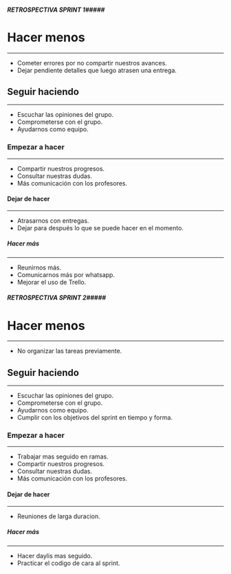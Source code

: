
##### RETROSPECTIVA SPRINT 1#####

# Hacer menos
-------------------------------------------------------------------------------------------
    
* Cometer errores por no compartir nuestros avances.
* Dejar pendiente detalles que luego atrasen una entrega.

## Seguir haciendo
-------------------------------------------------------------------------------------------

* Escuchar las opiniones del grupo.
* Comprometerse con el grupo.
* Ayudarnos como equipo.

### Empezar a hacer
-------------------------------------------------------------------------------------------

* Compartir nuestros progresos.
* Consultar nuestras dudas.
* Más comunicación con los profesores.

#### Dejar de hacer
-------------------------------------------------------------------------------------------

* Atrasarnos con entregas.
* Dejar para después lo que se puede hacer en el momento.

##### Hacer más
-------------------------------------------------------------------------------------------

* Reunirnos más.
* Comunicarnos más por whatsapp.
* Mejorar el uso de Trello.


##### RETROSPECTIVA SPRINT 2#####

# Hacer menos
-------------------------------------------------------------------------------------------
    
* No organizar las tareas previamente.
 
## Seguir haciendo
-------------------------------------------------------------------------------------------

* Escuchar las opiniones del grupo.
* Comprometerse con el grupo.
* Ayudarnos como equipo.
* Cumplir con los objetivos del sprint en tiempo y forma.

### Empezar a hacer
-------------------------------------------------------------------------------------------

* Trabajar mas seguido en ramas. 
* Compartir nuestros progresos.
* Consultar nuestras dudas.
* Más comunicación con los profesores.

#### Dejar de hacer
-------------------------------------------------------------------------------------------

* Reuniones de larga duracion.

##### Hacer más
-------------------------------------------------------------------------------------------

* Hacer daylis mas seguido.
* Practicar el codigo de cara al sprint.
